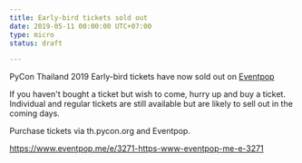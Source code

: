 ```yaml
---
title: Early-bird tickets sold out
date: 2019-05-11 00:00:00 UTC+07:00
type: micro
status: draft

---
```


PyCon Thailand 2019 Early-bird tickets have now sold out on [Eventpop](https://www.eventpop.me/e/3271-https-www-eventpop-me-e-3271)

If you haven't bought a ticket but wish to come, hurry up and buy a ticket. Individual and regular tickets are still available but are likely to sell out in the coming days.

Purchase tickets via th.pycon.org and Eventpop.

https://www.eventpop.me/e/3271-https-www-eventpop-me-e-3271
